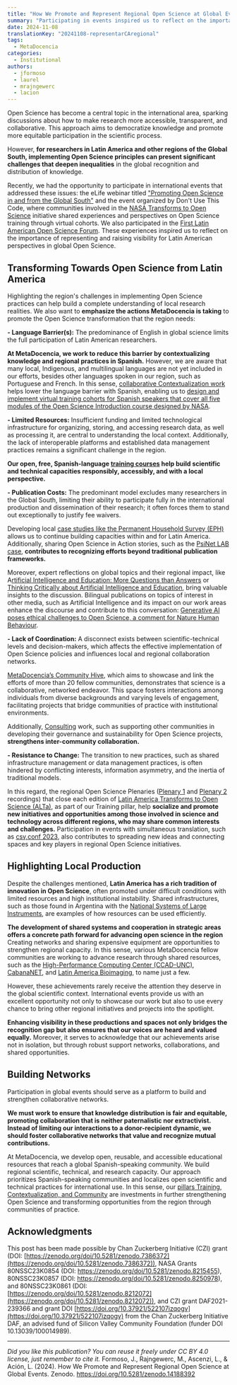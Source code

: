 ```yaml
---
title: "How We Promote and Represent Regional Open Science at Global Events"
summary: "Participating in events inspired us to reflect on the importance of representing and raising visibility for Latin American perspectives in global Open Science."
date: 2024-11-08
translationKey: "20241108-representarCAregional"
tags:
  - MetaDocencia
categories:
  - Institutional
authors:
  - jformoso
  - laurel
  - mrajngewerc
  - lacion
---
```


Open Science has become a central topic in the international area, sparking discussions about how to make research more accessible, transparent, and collaborative. This approach aims to democratize knowledge and promote more equitable participation in the scientific process. 

However, **for researchers in Latin America and other regions of the Global South, implementing Open Science principles can present significant challenges that deepen inequalities** in the global recognition and distribution of knowledge.

Recently, we had the opportunity to participate in international events that addressed these issues: the eLife webinar titled ["Promoting Open Science in and from the Global South"](https://elifesciences.org/events/ea9c9247/elife-webinar-promoting-open-science-in-and-from-the-global-south) and the event organized by Don't Use This Code, where communities involved in the [NASA Transforms to Open Science](https://science.nasa.gov/open-science/tops/) initiative shared experiences and perspectives on Open Science training through virtual cohorts. We also participated in the [First Latin American Open Science Forum](https://foro.cienciaabierta.info/). These experiences inspired us to reflect on the importance of representing and raising visibility for Latin American perspectives in global Open Science.

## Transforming Towards Open Science from Latin America
Highlighting the region's challenges in implementing Open Science practices can help build a complete understanding of local research realities. We also want to **emphasize the actions MetaDocencia is taking** to promote the Open Science transformation that the region needs:

**- Language Barrier(s):** The predominance of English in global science limits the full participation of Latin American researchers.

**At MetaDocencia, we work to reduce this barrier by contextualizing knowledge and regional practices in Spanish.** However, we are aware that many local, Indigenous, and multilingual languages are not yet included in our efforts, besides other languages spoken in our region, such as Portuguese and French.
In this sense, [collaborative Contextualization work](https://www.metadocencia.org/en/post/2024/20240725-contextualization/) helps lower the language barrier with Spanish, enabling us to [design and implement virtual training cohorts for Spanish speakers that cover all five modules of the Open Science Introduction course designed by NASA](https://www.metadocencia.org/en/post/2024/20240804-journeyaltaca/).

**- Limited Resources:** Insufficient funding and limited technological infrastructure for organizing, storing, and accessing research data, as well as processing it, are central to understanding the local context. Additionally, the lack of interoperable platforms and established data management practices remains a significant challenge in the region.

**Our open, free, Spanish-language [training courses](https://www.metadocencia.org/en/formacion/) help build scientific and technical capacities responsibly, accessibly, and with a local perspective.**

**- Publication Costs:** The predominant model excludes many researchers in the Global South, limiting their ability to participate fully in the international production and dissemination of their research; it often forces them to stand out exceptionally to justify fee waivers.

Developing local [case studies like the Permanent Household Survey (EPH)](https://www.metadocencia.org/en/post/2024/20240715-case-osa-eph/) allows us to continue building capacities within and for Latin America. Additionally, sharing Open Science in Action stories, such as the [PsiNet LAB case](https://www.metadocencia.org/en/post/2024/20241028-psinetlab/), **contributes to recognizing efforts beyond traditional publication frameworks.**

Moreover, expert reflections on global topics and their regional impact, like A[rtificial Intelligence and Education: More Questions than Answers](https://www.metadocencia.org/en/post/ai-questions/) or [Thinking Critically about Artificial Intelligence and Education](https://www.metadocencia.org/en/post/ai-reflections/), bring valuable insights to the discussion. Bilingual publications on topics of interest in other media, such as Artificial Intelligence and its impact on our work areas enhance the discourse and contribute to this conversation: [Generative AI poses ethical challenges to Open Science, a comment for Nature Human Behaviour](https://www.metadocencia.org/en/post/ai-nature/).

**- Lack of Coordination:** A disconnect exists between scientific-technical levels and decision-makers, which affects the effective implementation of Open Science policies and influences local and regional collaboration networks.

[MetaDocencia’s Community Hive](https://www.metadocencia.org/en/panal/), which aims to showcase and link the efforts of more than 20 fellow communities, demonstrates that science is a collaborative, networked endeavor. This space fosters interactions among individuals from diverse backgrounds and varying levels of engagement, facilitating projects that bridge communities of practice with institutional environments.

Additionally, [Consulting](https://www.metadocencia.org/en/consultoria/) work, such as supporting other communities in developing their governance and sustainability for Open Science projects, **strengthens inter-community collaboration.**

**- Resistance to Change:** The transition to new practices, such as shared infrastructure management or data management practices, is often hindered by conflicting interests, information asymmetry, and the inertia of traditional models.

In this regard, the regional Open Science Plenaries ([Plenary 1](https://youtu.be/Qn-g4CaJrZU) and [Plenary 2](https://youtu.be/wUpmM4hlZm8) recordings) that close each edition of [Latin America Transforms to Open Science (ALTa)](https://www.metadocencia.org/en/formacion/), as part of our Training pillar, help **socialize and promote new initiatives and opportunities among those involved in science and technology across different regions, who may share common interests and challenges.**
Participation in events with simultaneous translation, such as [csv,conf 2023](https://www.youtube.com/watch?v=sV_0nAypuZQ), also contributes to spreading new ideas and connecting spaces and key players in regional Open Science initiatives.


## Highlighting Local Production
Despite the challenges mentioned, **Latin America has a rich tradition of innovation in Open Science**, often promoted under difficult conditions with limited resources and high institutional instability. Shared infrastructures, such as those found in Argentina with the [National Systems of Large Instruments](https://www.argentina.gob.ar/redes-de-vinculacion/grandes-instrumentos), are examples of how resources can be used efficiently.

**The development of shared systems and cooperation in strategic areas offers a concrete path forward for advancing open science in the region** Creating networks and sharing expensive equipment are opportunities to strengthen regional capacity. In this sense, various MetaDocencia fellow communities are working to advance research through shared resources, such as the [High-Performance Computing Center (CCAD-UNC)](https://www.metadocencia.org/en/authors/ccad/), [CabanaNET](https://www.metadocencia.org/en/authors/cabananet/), and [Latin America Bioimaging](https://labi.lat/), to name just a few.

However, these achievements rarely receive the attention they deserve in the global scientific context. International events provide us with an excellent opportunity not only to showcase our work but also to use every chance to bring other regional initiatives and projects into the spotlight.
 
**Enhancing visibility in these productions and spaces not only bridges the recognition gap but also ensures that our voices are heard and valued equally.** Moreover, it serves to acknowledge that our achievements arise not in isolation, but through robust support networks, collaborations, and shared opportunities.

## Building Networks
Participation in global events should serve as a platform to build and strengthen collaborative networks.

**We must work to ensure that knowledge distribution is fair and equitable, promoting collaboration that is neither paternalistic nor extractivist. Instead of limiting our interactions to a donor-recipient dynamic, we should foster collaborative networks that value and recognize mutual contributions.**

At MetaDocencia, we develop open, reusable, and accessible educational resources that reach a global Spanish-speaking community. We build regional scientific, technical, and research capacity. Our approach prioritizes Spanish-speaking communities and localizes open scientific and technical practices for international use. In this sense, our [pillars Training, Contextualization, and Community](https://www.metadocencia.org/en/institucional/) are investments in further strengthening Open Science and transforming opportunities from the region through communities of practice.


## Acknowledgments
This post has been made possible by Chan Zuckerberg Initiative (CZI) grant (DOI: [https://zenodo.org/doi/10.5281/zenodo.7386372](https://zenodo.org/doi/10.5281/zenodo.7386372)), NASA Grants 80NSSC23K0854 (DOI: https://zenodo.org/doi/10.5281/zenodo.8215455), 80NSSC23K0857 (DOI: https://zenodo.org/doi/10.5281/zenodo.8250978), and 80NSSC23K0861 (DOI: [https://zenodo.org/doi/10.5281/zenodo.8212072](https://zenodo.org/doi/10.5281/zenodo.8212072)), and CZI grant DAF2021-239366 and grant DOI [https://doi.org/10.37921/522107izqogv](https://doi.org/10.37921/522107izqogv) from the Chan Zuckerberg Initiative DAF, an advised fund of Silicon Valley Community Foundation (funder DOI 10.13039/100014989).

---

*Did you like this publication? You can reuse it freely under CC BY 4.0 license, just remember to cite it.* 
Formoso, J., Rajngewerc, M., Ascenzi, L., & Ación, L. (2024). How We Promote and Represent Regional Open Science at Global Events. Zenodo. https://doi.org/10.5281/zenodo.14188392
